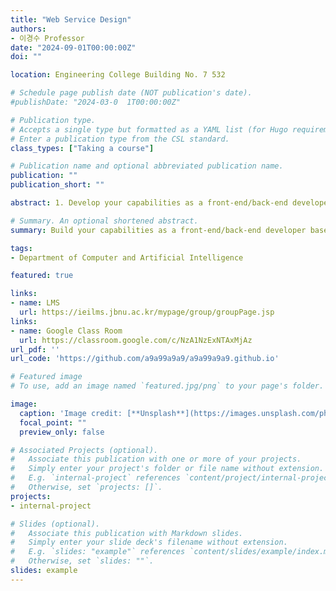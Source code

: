 ```yaml
---
title: "Web Service Design"
authors:
- 이경수 Professor
date: "2024-09-01T00:00:00Z"
doi: ""

location: Engineering College Building No. 7 532

# Schedule page publish date (NOT publication's date).
#publishDate: "2024-03-0  1T00:00:00Z"

# Publication type.
# Accepts a single type but formatted as a YAML list (for Hugo requirements).
# Enter a publication type from the CSL standard.
class_types: ["Taking a course"]

# Publication name and optional abbreviated publication name.
publication: ""
publication_short: ""

abstract: 1. Develop your capabilities as a front-end/back-end developer based on your understanding of the web service structure. 2. Develop development capabilities using this in line with the era of artistic general intelligence (AGI). 3. Development capabilities to develop and utilize REST APIs based on the understanding of the structure of the back-end and HTTP communication. 4. Develop students' own development capabilities based on their understanding of the various frameworks of the front-end/back-end

# Summary. An optional shortened abstract.
summary: Build your capabilities as a front-end/back-end developer based on your understanding of the web service structure.

tags:
- Department of Computer and Artificial Intelligence

featured: true

links:
- name: LMS
  url: https://ieilms.jbnu.ac.kr/mypage/group/groupPage.jsp
links:
- name: Google Class Room
  url: https://classroom.google.com/c/NzA1NzExNTAxMjAz
url_pdf: ''
url_code: 'https://github.com/a9a99a9a9/a9a99a9a9.github.io'

# Featured image
# To use, add an image named `featured.jpg/png` to your page's folder.

image:
  caption: 'Image credit: [**Unsplash**](https://images.unsplash.com/photo-1487014679447-9f8336841d58?q=80&w=2805&auto=format&fit=crop&ixlib=rb-4.0.3&ixid=M3wxMjA3fDB8MHxwaG90by1wYWdlfHx8fGVufDB8fHx8fA%3D%3D)'
  focal_point: ""
  preview_only: false

# Associated Projects (optional).
#   Associate this publication with one or more of your projects.
#   Simply enter your project's folder or file name without extension.
#   E.g. `internal-project` references `content/project/internal-project/index.md`.
#   Otherwise, set `projects: []`.
projects:
- internal-project

# Slides (optional).
#   Associate this publication with Markdown slides.
#   Simply enter your slide deck's filename without extension.
#   E.g. `slides: "example"` references `content/slides/example/index.md`.
#   Otherwise, set `slides: ""`.
slides: example
---
```



